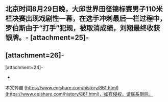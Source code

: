 **北京时间8月29日晚，大邱世界田径锦标赛男子110米栏决赛出现戏剧性一幕，在选手冲刺最后一栏过程中，罗伯斯由于“打手”犯规，被取消成绩，刘翔最终收获银牌。**-
\[attachment=25\]-
-
\[attachment=26\]-
-
\[attachment=24\]-

-

本文转自 [https://www.eqishare.com/history/861.html](https://www.eqishare.com/history/861.html)，如有侵权，请联系删除。
